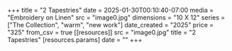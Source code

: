 +++
title = "2 Tapestries"
date = 2025-01-30T00:10:40-07:00
media = "Embroidery on Linen"
src = "image0.jpg"
dimensions = "10 X 12"
series = ["The Collection", "warm", "new work"]
date_created = "2025"
price = "325"
from_csv = true
[[resources]]
  src = "image0.jpg"
  title = "2 Tapestries"
  [resources.params]
  date = ""
+++